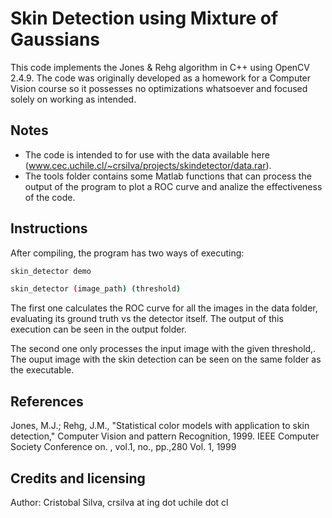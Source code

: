Skin Detection using Mixture of Gaussians
=========================================
This code implements the Jones & Rehg algorithm in C++ using OpenCV 2.4.9. The code was originally developed as a homework for a Computer Vision course so it possesses no optimizations whatsoever and focused solely on working as intended.

Notes
-----
- The code is intended to for use with the data available here (www.cec.uchile.cl/~crsilva/projects/skindetector/data.rar).
- The tools folder contains some Matlab functions that can process the output of the program to plot a ROC curve and analize the effectiveness of the code.

Instructions
------------
After compiling, the program has two ways of executing:
```bash
skin_detector demo
```
```bash
skin_detector (image_path) (threshold)
```

The first one calculates the ROC curve for all the images in the data folder, evaluating its ground truth vs the detector itself. The output of this execution can be seen in the output folder.

The second one only processes the input image with the given threshold,. The ouput image with the skin detection can be seen on the same folder as the executable.


References
----------
Jones, M.J.; Rehg, J.M., "Statistical color models with application to skin detection," Computer Vision and pattern Recognition, 1999. IEEE Computer Society Conference on. , vol.1, no., pp.,280 Vol. 1, 1999

Credits and licensing
---------------------
Author: Cristobal Silva, crsilva at ing dot uchile dot cl